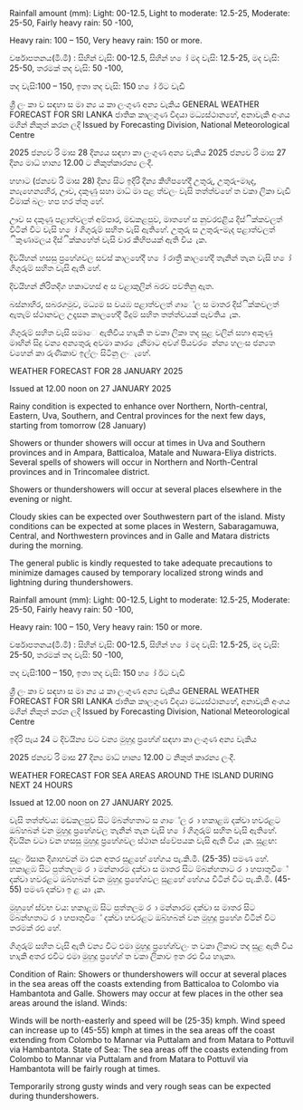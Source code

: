 Rainfall amount (mm): Light: 00-12.5, Light to moderate: 12.5-25, Moderate: 25-50, Fairly heavy rain: 50 -100,

Heavy rain: 100 – 150, Very heavy rain: 150 or more.

වර්ෂාපතනය(මි.මී) : සිහින් වැසි: 00-12.5, සිහින් හ ෝ මද වැසි: 12.5-25, මද වැසි: 25-50, තරමක් තද වැසි: 50 -100,

තද වැසි:100 – 150, ඉතා තද වැසි: 150 හ ෝ ඊට වැඩි

ශ්‍රී ලං කා ව සඳහා ස මා න්‍ය ය කා ලංගුණ අන්‍ය වැකිය GENERAL WEATHER FORECAST FOR SRI LANKA ජාතික කාලගුණ විදයා මධ්‍යස්ථානහේ, අනාවැකි අංශය මගින් නිකුත් කරන ලදි Issued by Forecasting Division, National Meteorological Centre

2025 ජන්‍යව රි මාස 28 දින්‍යය සඳහා කා ලංගුණ අන්‍ය වැකිය 2025 ජන්‍යව රි මාස 27 දින්‍ය මාධ්‍ හාන්‍ය 12.00 ට නිකුත්කාරන්‍ය ලංදී.

හහාට (ජන්‍යව රි මාස 28) දින්‍ය සිට ඉදිරි දින්‍ය කිහිපහේදී උතුරු, උතුරු-මාැද, න්‍යැහෙන්‍යහිර, ඌව, දකුණු සහා මාධ්‍ මා පළ ත්වලං වැසි තත්ත්වහේ ත වකා ලිකා වැඩි වීමාක් බලං හප හර ත්තු හේ.

ඌව ස දකුණු පළාත්වලත් අම්පාර, මඩකළපුව, මාතහේ ස නුවරඑළිය දිස්ික්කවලත් විටින් විට වැසි හ ෝ ගිගුරුම් සහිත වැසි ඇතිහේ. උතුරු ස උතුරු-මැද පළාත්වලත් ිකුණාමලය දිස්ික්කහේත් වැසි වාර කිහිපයක් ඇති විය ැක.

දිවයිහන් හසසු ප්‍රහේශවල සවස් කාලහේදී හ ෝ රාත්‍රී කාලහේදී තැනින් තැන වැසි හ ෝ ගිගුරුම් සහිත වැසි ඇති හේ.

දිවයිහන් නිරිතදිග හකාටහස් අ ස වළාකුලින් බරව පවතිනු ඇත.

බස්නාහිර, සබරගමුව, මධ්‍යම ස වයඹ පළාත්වලත් ගාේල ස මාතර දිස්ික්කවලත් ඇතැම් ස්ථානවල උදෑසන කාලහේදී මීදුම් සහිත තත්ත්වයක් පැවතිය ැක.

ගිගුරුම් සහිත වැසි සමාෙ ඇතිවිය හාැකි ත වකා ලිකා තද සුළ වලින් සහා අකුණු මාඟින් සිදු වන්‍ය අන්‍යතුරු අවමා කාර ෙැනීමාට අවශ්‍ පියවර ෙන්න්‍ය හලංස ජන්‍යත වහෙන් කා රුණිකාව ඉල්ලං සිටිනු ලංැහේ.

WEATHER FORECAST FOR 28 JANUARY 2025

Issued at 12.00 noon on 27 JANUARY 2025

Rainy condition is expected to enhance over Northern, North-central, Eastern, Uva, Southern, and Central provinces for the next few days, starting from tomorrow (28 January)

Showers or thunder showers will occur at times in Uva and Southern provinces and in Ampara, Batticaloa, Matale and Nuwara-Eliya districts. Several spells of showers will occur in Northern and North-Central provinces and in Trincomalee district.

Showers or thundershowers will occur at several places elsewhere in the evening or night.

Cloudy skies can be expected over Southwestern part of the island. Misty conditions can be expected at some places in Western, Sabaragamuwa, Central, and Northwestern provinces and in Galle and Matara districts during the morning.

The general public is kindly requested to take adequate precautions to minimize damages caused by temporary localized strong winds and lightning during thundershowers.

Rainfall amount (mm): Light: 00-12.5, Light to moderate: 12.5-25, Moderate: 25-50, Fairly heavy rain: 50 -100,

Heavy rain: 100 – 150, Very heavy rain: 150 or more.

වර්ෂාපතනය(මි.මී) : සිහින් වැසි: 00-12.5, සිහින් හ ෝ මද වැසි: 12.5-25, මද වැසි: 25-50, තරමක් තද වැසි: 50 -100,

තද වැසි:100 – 150, ඉතා තද වැසි: 150 හ ෝ ඊට වැඩි

ශ්‍රී ලං කා ව සඳහා ස මා න්‍ය ය කා ලංගුණ අන්‍ය වැකිය GENERAL WEATHER FORECAST FOR SRI LANKA ජාතික කාලගුණ විදයා මධ්‍යස්ථානහේ, අනාවැකි අංශය මගින් නිකුත් කරන ලදි Issued by Forecasting Division, National Meteorological Centre

ඉදිරි පැය 24 ට දිවයින්‍ය වට වන්‍ය මුහුදු ප්‍රහේශ්‍ සඳහා කා ලංගුණ අන්‍ය වැකිය

2025 ජන්‍යව රි මාස 27 දින්‍ය මාධ්‍ හාන්‍ය 12.00 ට නිකුත් කාරන්‍ය ලංදී.

WEATHER FORECAST FOR SEA AREAS AROUND THE ISLAND DURING NEXT 24 HOURS

Issued at 12.00 noon on 27 JANUARY 2025.

වැසි තත්ත්වය: මඩකලපුව සිට ම්බන්හතාට ස ගාේල ර ා හකාළඹ දක්වා හවරළට ඔබ්හබන් වන මුහුදු ප්‍රහේශවල තැනින් තැන වැසි හ ෝ ගිගුරුම් සහිත වැසි ඇතිහේ. දිවයින වටා වන හසසු මුහුදු ප්‍රහේශවල ස්ථාන ස්වේපයක වැසි ඇති විය ැක. සුළඟ:

සුළං ඊසාන දිශාහවන් මා එන අතර සුළහේ හේගය පැ.කි.මී. (25-35) පමණ හේ. හකාළඹ සිට පුත්තලම ර ා මන්නාරම දක්වා ස මාතර සිට ම්බන්හතාට ර ා හපාතුවිේ දක්වා හවරළට ඔබ්හබන් වන මුහුදු ප්‍රහේශවල සුළහේ හේගය විටින් විට පැ.කි.මී. (45-55) පමණ දක්වා ඉ ළ යා ැක.

මුහුහේ ස්වභ වය: හකාළඹ සිට පුත්තලම ර ා මන්නාරම දක්වා ස මාතර සිට ම්බන්හතාට ර ා හපාතුවිේ දක්වා හවරළට ඔබ්හබන් වන මුහුදු ප්‍රහේශ විටින් විට තරමක් රළු හේ.

ගිගුරුම් සහිත වැසි ඇති වන්‍ය විට එමා මුහුදු ප්‍රහේශ්‍වලං ත වකා ලිකාව තද සුළ ඇති විය හාැකි අතර එවිට එමා මුහුදු ප්‍රහේශ්‍ ත වකා ලිකාව ඉත රළු විය හාැකා.

Condition of Rain: Showers or thundershowers will occur at several places in the sea areas off the coasts extending from Batticaloa to Colombo via Hambantota and Galle. Showers may occur at few places in the other sea areas around the island. Winds:

Winds will be north-easterly and speed will be (25-35) kmph. Wind speed can increase up to (45-55) kmph at times in the sea areas off the coast extending from Colombo to Mannar via Puttalam and from Matara to Pottuvil via Hambantota. State of Sea: The sea areas off the coasts extending from Colombo to Mannar via Puttalam and from Matara to Pottuvil via Hambantota will be fairly rough at times.

Temporarily strong gusty winds and very rough seas can be expected during thundershowers.